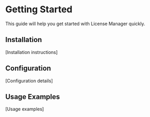 # Getting Started

This guide will help you get started with License Manager quickly.

## Installation

[Installation instructions]

## Configuration

[Configuration details]

## Usage Examples

[Usage examples]

<!-- Note: Local server links http://localhost:18080 and http://localhost:18888 have been removed -->
<!-- Use relative paths or actual production URLs instead -->
